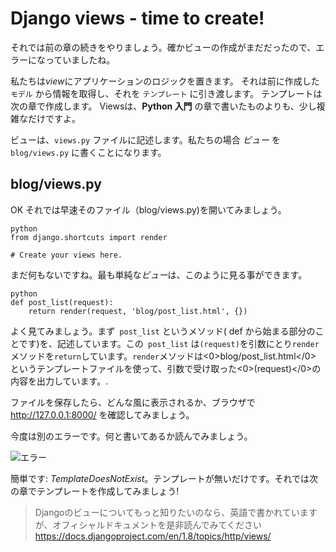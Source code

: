 # Django views - time to create!

それでは前の章の続きをやりましょう。確かビューの作成がまだだったので、エラーになっていましたね。

私たちは*view*にアプリケーションのロジックを置きます。 それは前に作成した `モデル` から情報を取得し、それを `テンプレート` に引き渡します。 テンプレートは次の章で作成します。 Viewsは、**Python 入門** の章で書いたものよりも、少し複雑なだけですよ。

ビューは、`views.py` ファイルに記述します。私たちの場合 *ビュー* を `blog/views.py` に書くことになります。

## blog/views.py

OK それでは早速そのファイル（blog/views.py)を開いてみましょう。

    python
    from django.shortcuts import render
    
    # Create your views here.
    

まだ何もないですね。最も単純な*ビュー*は、このように見る事ができます。

    python
    def post_list(request):
        return render(request, 'blog/post_list.html', {})
    

よく見てみましょう。まず` post_list` というメソッド( def から始まる部分のことです)を、記述しています。この` post_list` は`(request)`を引数にとり`render`メソッドを`return`しています。`render`メソッドは<0>blog/post_list.html</0> というテンプレートファイルを使って、引数で受け取った<0>(request)</0>の内容を出力しています。.

ファイルを保存したら、どんな風に表示されるか、ブラウザで http://127.0.0.1:8000/ を確認してみましょう。

今度は別のエラーです。何と書いてあるか読んでみましょう。

![エラー][1]

 [1]: images/error.png

簡単です: *TemplateDoesNotExist*。テンプレートが無いだけです。それでは次の章でテンプレートを作成してみましょう!

> Djangoのビューについてもっと知りたいのなら、英語で書かれていますが、オフィシャルドキュメントを是非読んでみてください https://docs.djangoproject.com/en/1.8/topics/http/views/